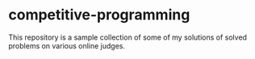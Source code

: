 # competitive-programming
This repository is a sample collection of some of my solutions of solved problems on various online judges.
